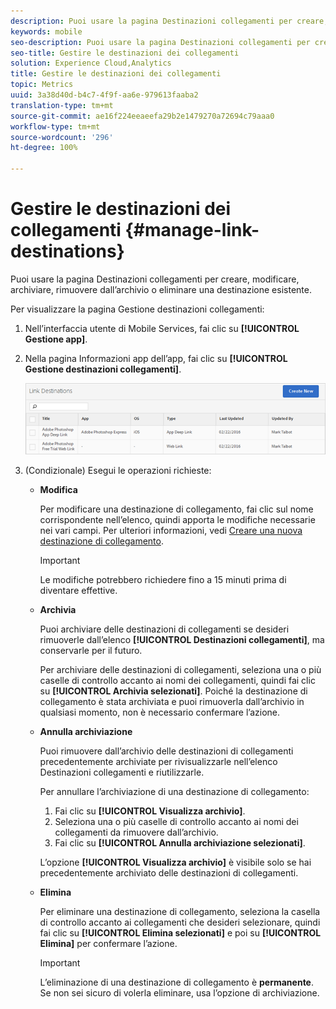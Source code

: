```yaml
---
description: Puoi usare la pagina Destinazioni collegamenti per creare, modificare, archiviare, rimuovere dall’archivio o eliminare una destinazione esistente.
keywords: mobile
seo-description: Puoi usare la pagina Destinazioni collegamenti per creare, modificare, archiviare, rimuovere dall’archivio o eliminare una destinazione esistente.
seo-title: Gestire le destinazioni dei collegamenti
solution: Experience Cloud,Analytics
title: Gestire le destinazioni dei collegamenti
topic: Metrics
uuid: 3a38d40d-b4c7-4f9f-aa6e-979613faaba2
translation-type: tm+mt
source-git-commit: ae16f224eeaeefa29b2e1479270a72694c79aaa0
workflow-type: tm+mt
source-wordcount: '296'
ht-degree: 100%

---
```



# Gestire le destinazioni dei collegamenti {#manage-link-destinations}

Puoi usare la pagina Destinazioni collegamenti per creare, modificare, archiviare, rimuovere dall’archivio o eliminare una destinazione esistente.

Per visualizzare la pagina Gestione destinazioni collegamenti:

1. Nell’interfaccia utente di Mobile Services, fai clic su **[!UICONTROL Gestione app]**.
1. Nella pagina Informazioni app dell’app, fai clic su **[!UICONTROL Gestione destinazioni collegamenti]**.

   ![Destinazioni collegamenti](assets/link_destinations_list.png)

1. (Condizionale) Esegui le operazioni richieste:

   * **Modifica**

      Per modificare una destinazione di collegamento, fai clic sul nome corrispondente nell’elenco, quindi apporta le modifiche necessarie nei vari campi. Per ulteriori informazioni, vedi [Creare una nuova destinazione di collegamento](/help/using/acquisition-main/c-manage-link-destinations/t-create-new-app-deep-link-destination.md).

      >[!IMPORTANT]
      >
      >Le modifiche potrebbero richiedere fino a 15 minuti prima di diventare effettive.

   * **Archivia**

      Puoi archiviare delle destinazioni di collegamenti se desideri rimuoverle dall’elenco **[!UICONTROL Destinazioni collegamenti]**, ma conservarle per il futuro.

      Per archiviare delle destinazioni di collegamenti, seleziona una o più caselle di controllo accanto ai nomi dei collegamenti, quindi fai clic su **[!UICONTROL Archivia selezionati]**. Poiché la destinazione di collegamento è stata archiviata e puoi rimuoverla dall’archivio in qualsiasi momento, non è necessario confermare l’azione.

   * **Annulla archiviazione**

      Puoi rimuovere dall’archivio delle destinazioni di collegamenti precedentemente archiviate per rivisualizzarle nell’elenco Destinazioni collegamenti e riutilizzarle.

      Per annullare l’archiviazione di una destinazione di collegamento:

      1. Fai clic su **[!UICONTROL Visualizza archivio]**.
      1. Seleziona una o più caselle di controllo accanto ai nomi dei collegamenti da rimuovere dall’archivio.
      1. Fai clic su **[!UICONTROL Annulla archiviazione selezionati]**.

      L’opzione **[!UICONTROL Visualizza archivio]** è visibile solo se hai precedentemente archiviato delle destinazioni di collegamenti.

   * **Elimina**

      Per eliminare una destinazione di collegamento, seleziona la casella di controllo accanto ai collegamenti che desideri selezionare, quindi fai clic su **[!UICONTROL Elimina selezionati]** e poi su **[!UICONTROL Elimina]** per confermare l’azione.

      >[!IMPORTANT]
      >
      >L’eliminazione di una destinazione di collegamento è **permanente**. Se non sei sicuro di volerla eliminare, usa l’opzione di archiviazione.



